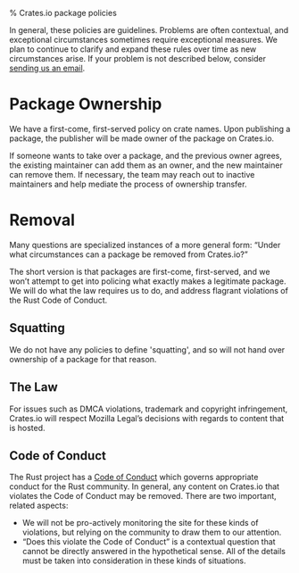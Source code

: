 % Crates.io package policies

In general, these policies are guidelines. Problems are often contextual, and
exceptional circumstances sometimes require exceptional measures. We plan to
continue to clarify and expand these rules over time as new circumstances
arise. If your problem is not described below, consider [sending us an email].

# Package Ownership

We have a first-come, first-served policy on crate names. Upon publishing a
package, the publisher will be made owner of the package on Crates.io.

If someone wants to take over a package, and the previous owner agrees, the
existing maintainer can add them as an owner, and the new maintainer can remove
them. If necessary, the team may reach out to inactive maintainers and help
mediate the process of ownership transfer.

# Removal

Many questions are specialized instances of a more general form: “Under what
circumstances can a package be removed from Crates.io?”

The short version is that packages are first-come, first-served, and we won’t
attempt to get into policing what exactly makes a legitimate package. We will
do what the law requires us to do, and address flagrant violations of the Rust
Code of Conduct.

## Squatting

We do not have any policies to define 'squatting', and so will not hand over
ownership of a package for that reason.


## The Law

For issues such as DMCA violations, trademark and copyright infringement,
Crates.io will respect Mozilla Legal’s decisions with regards to content that
is hosted.

## Code of Conduct

The Rust project has a [Code of Conduct] which governs appropriate conduct for
the Rust community. In general, any content on Crates.io that violates the Code
of Conduct may be removed. There are two important, related aspects:

- We will not be pro-actively monitoring the site for these kinds of violations,
  but relying on the community to draw them to our attention.
- “Does this violate the Code of Conduct” is a contextual question that
  cannot be directly answered in the hypothetical sense. All of the details
  must be taken into consideration in these kinds of situations.

[Code of Conduct]: https://www.rust-lang.org/conduct.html
[sending us an email]: mailto:help@crates.io
